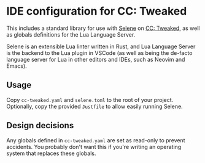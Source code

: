 # IDE configuration for CC: Tweaked

This includes a standard library for use with [Selene](https://kampfkarren.github.io/selene/selene.html) on [CC: Tweaked](https://computercraft.cc), as well as globals definitions for the Lua Language Server.

Selene is an extensible Lua linter written in Rust, and Lua Language Server is the backend to the Lua plugin in VSCode (as well as being the de-facto language server for Lua in other editors and IDEs, such as Neovim and Emacs).

## Usage

Copy `cc-tweaked.yaml` and `selene.toml` to the root of your project.
Optionally, copy the provided `Justfile` to allow easily running Selene.

## Design decisions

Any globals defined in `cc-tweaked.yaml` are set as read-only to prevent accidents.
You probably don't want this if you're writing an operating system that replaces these globals.
